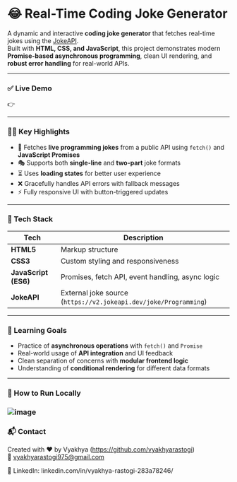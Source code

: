 # 😂 Real-Time Coding Joke Generator

A dynamic and interactive **coding joke generator** that fetches real-time jokes using the [JokeAPI](https://jokeapi.dev).  
Built with **HTML, CSS, and JavaScript**, this project demonstrates modern **Promise-based asynchronous programming**, clean UI rendering, and **robust error handling** for real-world APIs.

---

### ✅ Live Demo

👉 

---

### 🧑‍💻 Key Highlights

- 📡 Fetches **live programming jokes** from a public API using `fetch()` and **JavaScript Promises**
- 🎭 Supports both **single-line** and **two-part** joke formats
- ⏳ Uses **loading states** for better user experience
- ❌ Gracefully handles API errors with fallback messages
- ⚡ Fully responsive UI with button-triggered updates

---

### 🚀 Tech Stack

| Tech | Description |
|------|-------------|
| **HTML5** | Markup structure |
| **CSS3** | Custom styling and responsiveness |
| **JavaScript (ES6)** | Promises, fetch API, event handling, async logic |
| **JokeAPI** | External joke source (`https://v2.jokeapi.dev/joke/Programming`) |

---

### 🧠 Learning Goals

- Practice of **asynchronous operations** with `fetch()` and `Promise`
- Real-world usage of **API integration** and UI feedback
- Clean separation of concerns with **modular frontend logic**
- Understanding of **conditional rendering** for different data formats

---

### 📌 How to Run Locally
### ![image](https://github.com/user-attachments/assets/921c829d-2bfc-470f-9d5a-9587e28e7f11)

### 📬 Contact

Created with ❤️ by Vyakhya (https://github.com/vyakhyarastogi)  
📧 vyakhyarastogi975@gmail.com

🔗 LinkedIn: linkedin.com/in/vyakhya-rastogi-283a78246/ 





